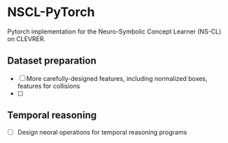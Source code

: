 # NSCL-PyTorch
Pytorch implementation for the Neuro-Symbolic Concept Learner (NS-CL) on CLEVRER.


## Dataset preparation
- [  ] More carefully-designed features, including normalized boxes, features for collisions
- [  ] 

## Temporal reasoning
- [  ] Design neoral operations for temporal reasoning programs
